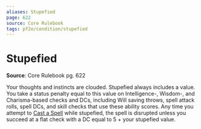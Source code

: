 ```yaml
---
aliases: Stupefied
page: 622
source: Core Rulebook
tags: pf2e/condition/stupefied
---
```


# Stupefied

**Source**: Core Rulebook pg. 622

Your thoughts and instincts are clouded. Stupefied always includes a value. You take a status penalty equal to this value on Intelligence-, Wisdom-, and Charisma-based checks and DCs, including Will saving throws, spell attack rolls, spell DCs, and skill checks that use these ability scores. Any time you attempt to [Cast a Spell](../Rules/Actions/Cast%20a%20Spell.md) while stupefied, the spell is disrupted unless you succeed at a flat check with a DC equal to 5 + your stupefied value.
